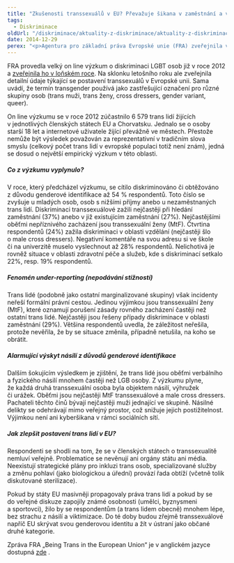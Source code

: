 ```yaml
---
title: "Zkušenosti transsexuálů v EU? Převažuje šikana v zaměstnání a ve škole, uvádí výzkum FRA"
tags:
  - Diskriminace
oldUrl: "/diskriminace/aktuality-z-diskriminace/aktuality-z-diskriminace-2014/zkusenosti-transsexualu-v-eu-prevazuje-sikana-v-zamestnani-a-ve-skole-uvadi-vyzkum-fr/"
date: 2014-12-29
perex: "<p>Agentura pro základní práva Evropské unie (FRA) zveřejnila výzkumnou zprávu, která popisuje diskriminaci transsexuálních osob žijících v EU, a to v různých oblastech života (zaměstnání, vzdělání, služby, zdravotní péče). FRA doporučuje všem státům výrazně posílit ochranu těchto osob, které patří ke zvlášť zranitelným skupinám ve společnosti. </p>"
---
```


<!-- imported from the old website -->

<p>FRA provedla velký on line výzkum o diskriminaci LGBT osob již v roce 2012 a <a href="http://www.ochrance.cz/diskriminace/aktuality-z-diskriminace/aktuality-z-diskriminace-2013/strach-a-diskriminace-jsou-pro-lgbt-komunitu-v-evrope-bezne-ukazuje-vyzkum-fra/" target="_blank">zveřejnila ho v loňském roce</a>. Na sklonku letošního roku ale zveřejnila detailní údaje týkající se postavení transsexuálů v Evropské unii. Sama uvádí, že termín transgender používá jako zastřešující označení pro různé skupiny osob (trans muži, trans ženy, cross dressers, gender variant, queer).</p><p>On line výzkumu se v roce 2012 zúčastnilo 6 579 trans lidí žijících v jednotlivých členských státech EU a Chorvatsku. Jednalo se o osoby starší 18 let a internetové uživatele žijící převážně ve městech. Přestože nemůže být výsledek považován za reprezentativní v tradičním slova smyslu (celkový počet trans lidí v evropské populaci totiž není znám), jedná se dosud o největší empirický výzkum v této oblasti. </p><h5>Co z výzkumu vyplynulo?</h5><p>V roce, který předcházel výzkumu, se cítilo diskriminováno či obtěžováno z důvodu genderové identifikace až 54 % respondentů. Toto číslo se zvyšuje u mladých osob, osob s nižšími příjmy anebo u nezaměstnaných trans lidí. Diskriminaci transsexuálové zažili nejčastěji při hledání zaměstnání (37%) anebo v již existujícím zaměstnání (27%). Nejčastějšími oběťmi nepříznivého zacházení jsou transsexuální ženy (MtF). Čtvrtina respondentů (24%) zažila diskriminaci v oblasti vzdělání (nejčastěji šlo o male cross dressers). Negativní komentáře na svou adresu si ve škole či na univerzitě muselo vyslechnout až 28% respondentů. Nelichotivá je rovněž situace v oblasti zdravotní péče a služeb, kde s diskriminací setkalo 22%, resp. 19% respondentů. </p><h5>Fenomén under-reporting (nepodávání stížností)</h5><p>Trans lidé (podobně jako ostatní marginalizované skupiny) však incidenty neřeší formální právní cestou. Jedinou výjimkou jsou transsexuální ženy (MtF), které oznamují porušení zásady rovného zacházení častěji než ostatní trans lidé. Nejčastěji jsou řešeny případy diskriminace v oblasti zaměstnání (29%). Většina respondentů uvedla, že záležitost neřešila, protože nevěřila, že by se situace změnila, případně netušila, na koho se obrátit.</p><h5>Alarmující výskyt násilí z důvodů genderové identifikace</h5><p>Dalším šokujícím výsledkem je zjištění, že trans lidé jsou oběťmi verbálního a fyzického násilí mnohem častěji než LGB osoby. Z výzkumu plyne, že každá druhá transsexuální osoba byla objektem násilí, výhružek či urážek. Oběťmi jsou nejčastěji MtF transsexuálové a male cross dressers. Pachateli těchto činů bývají nejčastěji muži jednající ve skupině. Násilné delikty se odehrávají mimo veřejný prostor, což snižuje jejich postižitelnost. Výjimkou není ani kyberšikana v rámci sociálních sítí.</p><h5>Jak zlepšit postavení trans lidí v EU?</h5><p>Respondenti se shodli na tom, že se v členských státech o transsexualitě nemluví veřejně. Problematice se nevěnují ani orgány státu ani média. Neexistují strategické plány pro inkluzi trans osob, specializované služby a změnu pohlaví (jako biologickou a úřední) provází řada obtíží (včetně tolik diskutované sterilizace). </p><p>Pokud by státy EU masivněji<a name="_GoBack"></a> propagovaly práva trans lidí a pokud by se do veřejné diskuze zapojily známé osobnosti (umělci, byznysmeni a sportovci), žilo by se respondentům (a trans lidem obecně) mnohem lépe, bez strachu z násilí a viktimizace. Do té doby budou zřejmě transsexuálové napříč EU skrývat svou genderovou identitu a žít v ústraní jako občané druhé kategorie.</p><p>Zpráva FRA „Being Trans in the European Union“ je v anglickém jazyce dostupná <a title="Otevření do nového okna" href="http://fra.europa.eu/sites/default/files/fra-2014-being-trans-eu-comparative_en.pdf" target="_blank">zde</a> .</p><a name="_msocom_1"></a><p></p>
